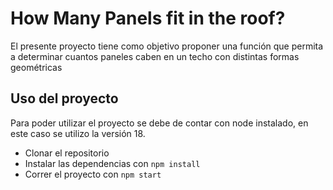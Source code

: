 # How Many Panels fit in the roof?

El presente proyecto tiene como objetivo proponer una función que permita a determinar cuantos paneles caben en un techo con distintas formas geométricas

## Uso del proyecto

Para poder utilizar el proyecto se debe de contar con node instalado, en este caso se utilizo la versión 18.

- Clonar el repositorio
- Instalar las dependencias con `npm install`
- Correr el proyecto con `npm start`